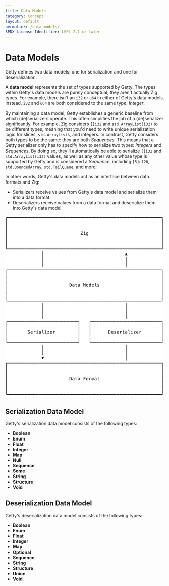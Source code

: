 ```yaml
---
title: Data Models
category: Concept
layout: default
permalink: /data-models/
SPDX-License-Identifier: LGPL-2.1-or-later
---
```


# Data Models

Getty defines two data models: one for serialization and one for deserialization.

A __data model__ represents the set of types supported by Getty. The types
within Getty's data models are purely conceptual; they aren't actually Zig
types. For example, there isn't an `i32` or `u64` in either of Getty's data
models. Instead, `i32` and `u64` are both considered to the same type:
_Integer_.

By maintaining a data model, Getty establishes a generic baseline from which
(de)serializers operate. This often simplifies the job of a (de)serializer
significantly. For example, Zig considers `[]i32` and `std.ArrayList(i32)` to
be different types, meaning that you'd need to write unique serialization logic
for slices, `std.ArrayList`s, and integers. In contrast, Getty considers both
types to be the same: they are both _Sequences_. This means that a Getty
serializer only has to specify how to serialize two types: _Integers_ and
_Sequences_. By doing so, they'll automatically be able to serialize `[]i32`
and `std.ArrayList(i32)` values, as well as any other value whose type is
supported by Getty and is considered a _Sequence_, including `[5]u128`,
`std.BoundedArray`, `std.TailQueue`, and more!

In other words, Getty's data models act as an interface between data formats and Zig:

- Serializers receive values from Getty's data model and serialize them into a data format.
- Deserializers receive values from a data format and deserialize them into Getty's data model.

<img alt="Data Model" src="/assets/images/data-model.svg" class="figure-small" />

## Serialization Data Model

Getty's serialization data model consists of the following types:

- **Boolean**
- **Enum**
- **Float**
- **Integer**
- **Map**
- **Null**
- **Sequence**
- **Some**
- **String**
- **Structure**
- **Void**

## Deserialization Data Model

Getty's deserialization data model consists of the following types:

- **Boolean**
- **Enum**
- **Float**
- **Integer**
- **Map**
- **Optional**
- **Sequence**
- **String**
- **Structure**
- **Union**
- **Void**
